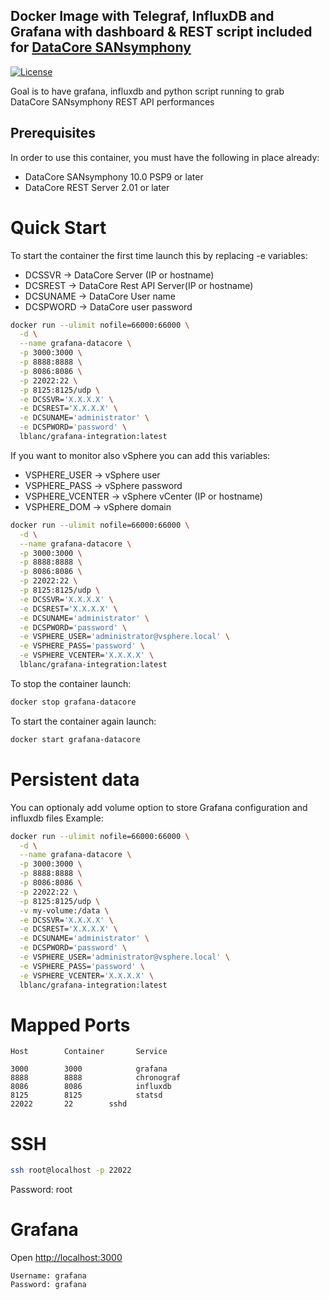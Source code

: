 ## Docker Image with Telegraf, InfluxDB and Grafana with dashboard & REST script included for [DataCore SANsymphony](http://www.datacore.com)


[![License](http://img.shields.io/:license-mit-blue.svg)](http://octopress.mit-license.org)


Goal is to have grafana, influxdb and python script running to grab DataCore SANsymphony REST API performances

## Prerequisites
In order to use this container, you must have the following in place already:
  * DataCore SANsymphony 10.0 PSP9 or later
  * DataCore REST Server 2.01 or later


# Quick Start

To start the container the first time launch this by replacing -e variables:
* DCSSVR ->  DataCore Server (IP or hostname)
* DCSREST -> DataCore Rest API Server(IP or hostname)
* DCSUNAME -> DataCore User name
* DCSPWORD -> DataCore user password

```sh
docker run --ulimit nofile=66000:66000 \
  -d \
  --name grafana-datacore \
  -p 3000:3000 \
  -p 8888:8888 \
  -p 8086:8086 \
  -p 22022:22 \
  -p 8125:8125/udp \
  -e DCSSVR='X.X.X.X' \
  -e DCSREST='X.X.X.X' \
  -e DCSUNAME='administrator' \
  -e DCSPWORD='password' \
  lblanc/grafana-integration:latest
```


If you want to monitor also vSphere you can add this variables:
* VSPHERE_USER -> vSphere user
* VSPHERE_PASS -> vSphere password
* VSPHERE_VCENTER -> vSphere vCenter (IP or hostname)
* VSPHERE_DOM -> vSphere domain

```sh
docker run --ulimit nofile=66000:66000 \
  -d \
  --name grafana-datacore \
  -p 3000:3000 \
  -p 8888:8888 \
  -p 8086:8086 \
  -p 22022:22 \
  -p 8125:8125/udp \
  -e DCSSVR='X.X.X.X' \
  -e DCSREST='X.X.X.X' \
  -e DCSUNAME='administrator' \
  -e DCSPWORD='password' \
  -e VSPHERE_USER='administrator@vsphere.local' \
  -e VSPHERE_PASS='password' \
  -e VSPHERE_VCENTER='X.X.X.X' \
  lblanc/grafana-integration:latest
```

To stop the container launch:
```sh
docker stop grafana-datacore
```


To start the container again launch:
```sh
docker start grafana-datacore
```

# Persistent data

You can optionaly add volume option to store Grafana configuration and influxdb files
Example:
```sh
docker run --ulimit nofile=66000:66000 \
  -d \
  --name grafana-datacore \
  -p 3000:3000 \
  -p 8888:8888 \
  -p 8086:8086 \
  -p 22022:22 \
  -p 8125:8125/udp \
  -v my-volume:/data \
  -e DCSSVR='X.X.X.X' \
  -e DCSREST='X.X.X.X' \
  -e DCSUNAME='administrator' \
  -e DCSPWORD='password' \
  -e VSPHERE_USER='administrator@vsphere.local' \
  -e VSPHERE_PASS='password' \
  -e VSPHERE_VCENTER='X.X.X.X' \
  lblanc/grafana-integration:latest
```


# Mapped Ports

```
Host		Container		Service

3000		3000			grafana
8888		8888			chronograf
8086		8086			influxdb
8125		8125			statsd
22022		22        sshd
```


# SSH

```sh
ssh root@localhost -p 22022
```
Password: root


# Grafana

Open <http://localhost:3000>

```
Username: grafana
Password: grafana
```
